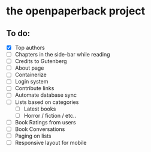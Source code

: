 # the openpaperback project

## To do:

- [x] Top authors
- [ ] Chapters in the side-bar while reading
- [ ] Credits to Gutenberg
- [ ] About page
- [ ] Containerize
- [ ] Login system
- [ ] Contribute links
- [ ] Automate database sync
- [ ] Lists based on categories
  - [ ] Latest books
  - [ ] Horror / fiction / etc..
- [ ] Book Ratings from users
- [ ] Book Conversations
- [ ] Paging on lists
- [ ] Responsive layout for mobile
